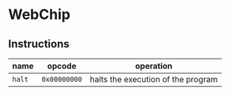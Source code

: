 # WebChip

## Instructions

| name | opcode | operation |
|------|--------|-----------|
| `halt` | `0x00000000` | halts the execution of the program |